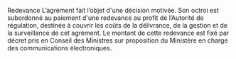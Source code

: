 Redevance
L’agrément fait l’objet d'une décision motivée. Son octroi est subordonné au paiement d'une redevance au profit de l’Autorité de régulation, destinée à couvrir les coûts de la délivrance, de la gestion et de la surveillance de cet agrément.
Le montant de cette redevance est fixé par décret pris en Conseil des Ministres sur proposition du Ministère en charge des communications électroniques.